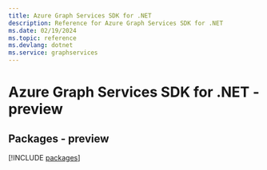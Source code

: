 ```yaml
---
title: Azure Graph Services SDK for .NET
description: Reference for Azure Graph Services SDK for .NET
ms.date: 02/19/2024
ms.topic: reference
ms.devlang: dotnet
ms.service: graphservices
---
```

# Azure Graph Services SDK for .NET - preview
## Packages - preview
[!INCLUDE [packages](graph-services-index.md)]
